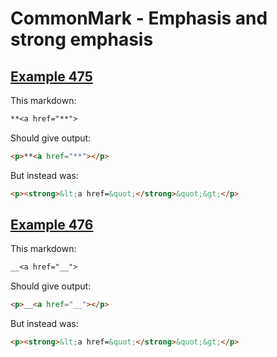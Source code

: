 # CommonMark - Emphasis and strong emphasis

## [Example 475](https://spec.commonmark.org/0.29/#example-475)

This markdown:

````````````markdown
**<a href="**">

````````````

Should give output:

````````````html
<p>**<a href="**"></p>
````````````

But instead was:

````````````html
<p><strong>&lt;a href=&quot;</strong>&quot;&gt;</p>
````````````
## [Example 476](https://spec.commonmark.org/0.29/#example-476)

This markdown:

````````````markdown
__<a href="__">

````````````

Should give output:

````````````html
<p>__<a href="__"></p>
````````````

But instead was:

````````````html
<p><strong>&lt;a href=&quot;</strong>&quot;&gt;</p>
````````````
